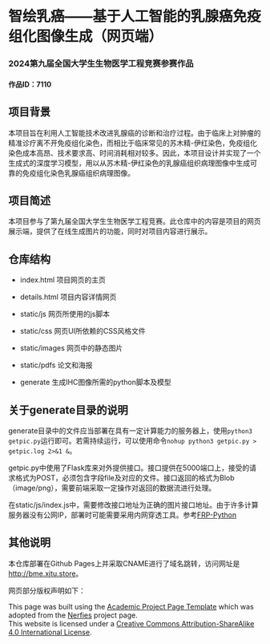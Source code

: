 # 智绘乳癌——基于人工智能的乳腺癌免疫组化图像生成（网页端）

### 2024第九届全国大学生生物医学工程竞赛参赛作品 

#### 作品ID：7110

## 项目背景

本项目旨在利用人工智能技术改进乳腺癌的诊断和治疗过程。由于临床上对肿瘤的精准诊疗离不开免疫组化染色，而相比于临床常见的苏木精-伊红染色，免疫组化染色成本高昂、技术要求高、时间消耗相对较多。因此，本项目设计并实现了一个生成式的深度学习模型，用以从苏木精-伊红染色的乳腺癌组织病理图像中生成可靠的免疫组化染色乳腺癌组织病理图像。

## 项目简述

本项目参与了第九届全国大学生生物医学工程竞赛。此仓库中的内容是项目的网页展示端，提供了在线生成图片的功能，同时对项目内容进行展示。

## 仓库结构

- index.html 项目网页的主页

- details.html 项目内容详情网页

- static/js 网页所使用的js脚本

- static/css 网页UI所依赖的CSS风格文件

- static/images 网页中的静态图片

- static/pdfs 论文和海报

- generate 生成IHC图像所需的python脚本及模型

## 关于generate目录的说明

generate目录中的文件应当部署在具有一定计算能力的服务器上，使用```python3 getpic.py```运行即可。若需持续运行，可以使用命令```nohup python3 getpic.py > getpic.log 2>&1 &```。

getpic.py中使用了Flask库来对外提供接口。接口提供在5000端口上，接受的请求格式为POST，必须包含字段file及对应的文件。接口返回的格式为Blob（image/png），需要前端采取一定操作对返回的数据流进行处理。

在static/js/index.js中，需要修改接口地址为正确的图片接口地址。由于许多计算服务器没有公网IP，部署时可能需要采用内网穿透工具。参考[FRP-Python](https://github.com/usualheart/frp-python)

## 其他说明

本仓库部署在Github Pages上并采取CNAME进行了域名跳转，访问网址是<http://bme.xjtu.store>。

网页部分版权声明如下：

<p>
  This page was built using the <a href="https://github.com/eliahuhorwitz/Academic-project-page-template" target="_blank">Academic Project Page Template</a> which was adopted from the <a href="https://nerfies.github.io" target="_blank">Nerfies</a> project page.
   <br> This website is licensed under a <a rel="license"  href="http://creativecommons.org/licenses/by-sa/4.0/" target="_blank">Creative
  Commons Attribution-ShareAlike 4.0 International License</a>.
</p>